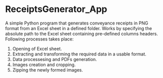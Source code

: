 # ReceiptsGenerator_App
A simple Python program that generates conveyance receipts in PNG format from an Excel sheet in a defined folder.
Works by specifying the absolute path to the Excel sheet containing pre-defined columns headers.
Following processes takes place:
1. Opening of Excel sheet.
2. Extracting and transforming the required data in a usable format.
3. Data processesing and PDFs generation.
4. Images creation and cropping.
5. Zipping the newly formed images.
